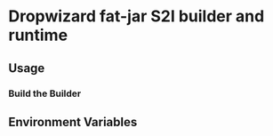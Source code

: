 
# Dropwizard fat-jar S2I builder and runtime

## Usage

### Build the Builder

## Environment Variables
